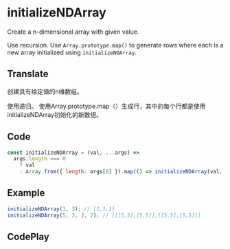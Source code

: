 # initializeNDArray

Create a n-dimensional array with given value.

Use recursion.
Use `Array.prototype.map()` to generate rows where each is a new array initialized using `initializeNDArray`.

## Translate

创建具有给定值的n维数组。

使用递归。
使用Array.prototype.map（）生成行，其中的每个行都是使用initializeNDArray初始化的新数组。

## Code

```js
const initializeNDArray = (val, ...args) =>
  args.length === 0
    ? val
    : Array.from({ length: args[0] }).map(() => initializeNDArray(val, ...args.slice(1)));
```

## Example

```js
initializeNDArray(1, 3); // [1,1,1]
initializeNDArray(5, 2, 2, 2); // [[[5,5],[5,5]],[[5,5],[5,5]]]
```

## CodePlay

<template>
  <code-play codeplay-id="" />
</template>
